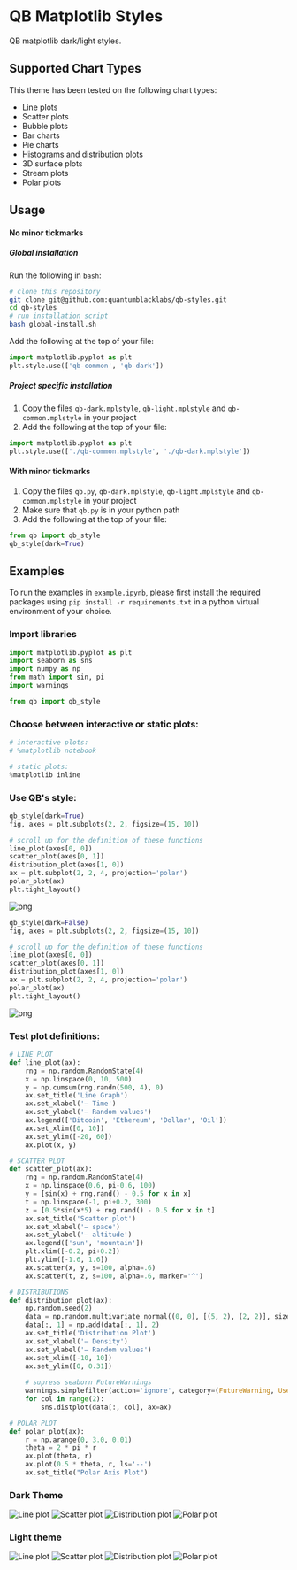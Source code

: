 # QB Matplotlib Styles

QB matplotlib dark/light styles.

## Supported Chart Types
This theme has been tested on the following chart types:
- Line plots
- Scatter plots
- Bubble plots
- Bar charts
- Pie charts
- Histograms and distribution plots
- 3D surface plots
- Stream plots
- Polar plots

## Usage

#### No minor tickmarks

##### Global installation
Run the following in `bash`:
```bash
# clone this repository
git clone git@github.com:quantumblacklabs/qb-styles.git
cd qb-styles
# run installation script
bash global-install.sh
```
Add the following at the top of your file:
```python
import matplotlib.pyplot as plt
plt.style.use(['qb-common', 'qb-dark'])
```

##### Project specific installation
1. Copy the files `qb-dark.mplstyle`, `qb-light.mplstyle` and `qb-common.mplstyle` in your project
2. Add the following at the top of your file:

```python
import matplotlib.pyplot as plt
plt.style.use(['./qb-common.mplstyle', './qb-dark.mplstyle'])
```

#### With minor tickmarks
1. Copy the files `qb.py`, `qb-dark.mplstyle`, `qb-light.mplstyle` and `qb-common.mplstyle` in your project
2. Make sure that `qb.py` is in your python path
3. Add the following at the top of your file:

```python
from qb import qb_style
qb_style(dark=True)
```

## Examples

To run the examples in `example.ipynb`, please first install the required packages using ``pip install -r requirements.txt`` in a python virtual environment of your choice.


### Import libraries

```python
import matplotlib.pyplot as plt
import seaborn as sns
import numpy as np
from math import sin, pi
import warnings

from qb import qb_style
```

### Choose between interactive or static plots:


```python
# interactive plots:
# %matplotlib notebook

# static plots:
%matplotlib inline
```

### Use QB's style:


```python
qb_style(dark=True)
fig, axes = plt.subplots(2, 2, figsize=(15, 10))

# scroll up for the definition of these functions
line_plot(axes[0, 0])
scatter_plot(axes[0, 1])
distribution_plot(axes[1, 0])
ax = plt.subplot(2, 2, 4, projection='polar')
polar_plot(ax)
plt.tight_layout()

```


![png](examples/output_6_0.png?raw=true)


```python
qb_style(dark=False)
fig, axes = plt.subplots(2, 2, figsize=(15, 10))

# scroll up for the definition of these functions
line_plot(axes[0, 0])
scatter_plot(axes[0, 1])
distribution_plot(axes[1, 0])
ax = plt.subplot(2, 2, 4, projection='polar')
polar_plot(ax)
plt.tight_layout()
```


![png](examples/output_7_0.png?raw=true)


### Test plot definitions:


```python
# LINE PLOT
def line_plot(ax):
    rng = np.random.RandomState(4)
    x = np.linspace(0, 10, 500)
    y = np.cumsum(rng.randn(500, 4), 0)
    ax.set_title('Line Graph')
    ax.set_xlabel('— Time')
    ax.set_ylabel('— Random values')
    ax.legend(['Bitcoin', 'Ethereum', 'Dollar', 'Oil'])
    ax.set_xlim([0, 10])
    ax.set_ylim([-20, 60])
    ax.plot(x, y)

# SCATTER PLOT
def scatter_plot(ax):
    rng = np.random.RandomState(4)
    x = np.linspace(0.6, pi-0.6, 100)
    y = [sin(x) + rng.rand() - 0.5 for x in x]
    t = np.linspace(-1, pi+0.2, 300)
    z = [0.5*sin(x*5) + rng.rand() - 0.5 for x in t]
    ax.set_title('Scatter plot')
    ax.set_xlabel('— space')
    ax.set_ylabel('— altitude')
    ax.legend(['sun', 'mountain'])
    plt.xlim([-0.2, pi+0.2])
    plt.ylim([-1.6, 1.6])
    ax.scatter(x, y, s=100, alpha=.6)
    ax.scatter(t, z, s=100, alpha=.6, marker='^')

# DISTRIBUTIONS
def distribution_plot(ax):
    np.random.seed(2)
    data = np.random.multivariate_normal((0, 0), [(5, 2), (2, 2)], size=2000)
    data[:, 1] = np.add(data[:, 1], 2)
    ax.set_title('Distribution Plot')
    ax.set_xlabel('— Density')
    ax.set_ylabel('— Random values')
    ax.set_xlim([-10, 10])
    ax.set_ylim([0, 0.31])
    
    # supress seaborn FutureWarnings
    warnings.simplefilter(action='ignore', category=(FutureWarning, UserWarning))
    for col in range(2):
        sns.distplot(data[:, col], ax=ax)

# POLAR PLOT
def polar_plot(ax):
    r = np.arange(0, 3.0, 0.01)
    theta = 2 * pi * r
    ax.plot(theta, r)
    ax.plot(0.5 * theta, r, ls='--')
    ax.set_title("Polar Axis Plot")
```


### Dark Theme

![Line plot](examples/line.png?raw=true "Line plot")
![Scatter plot](examples/scatter.png?raw=true "Scatter plot")
![Distribution plot](examples/distribution.png?raw=true "Distribution plot")
![Polar plot](examples/polar.png?raw=true "Polar plot")

### Light theme

![Line plot](examples/line_light.png?raw=true "Line plot")
![Scatter plot](examples/scatter_light.png?raw=true "Scatter plot")
![Distribution plot](examples/distribution_light.png?raw=true "Distribution plot")
![Polar plot](examples/polar_light.png?raw=true "Polar plot")
